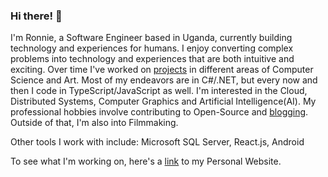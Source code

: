 ### Hi there! 👋
I'm Ronnie, a Software Engineer based in Uganda, currently building technology and experiences for humans. I enjoy converting complex problems into technology and experiences that are both intuitive and exciting. Over time I've worked on [projects](https://ronnielutalo.github.io/projects/) in different areas of Computer Science and Art. Most of my endeavors are in C#/.NET, but every now and then I code in TypeScript/JavaScript as well. I'm interested in the Cloud, Distributed Systems, Computer Graphics and Artificial Intelligence(AI). My professional hobbies involve contributing to Open-Source and [blogging](https://ronnielutaro.github.io/blog). Outside of that, I'm also into Filmmaking.

Other tools I work with include: Microsoft SQL Server, React.js, Android

To see what I'm working on, here's a [link](https://ronnielutalo.github.io/) to my Personal Website. 

